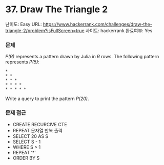 # 37. Draw The Triangle 2

난이도: Easy
URL: https://www.hackerrank.com/challenges/draw-the-triangle-2/problem?isFullScreen=true
사이트: hackerrank
완료여부: Yes

### 문제

*P(R)* represents a pattern drawn by Julia in *R* rows. The following pattern represents *P(5)*:

```
*
* *
* * *
* * * *
* * * * *
```

Write a query to print the pattern *P(20)*.

### 문제 접근

- CREATE RECURCIVE CTE
- REPEAT 문자열 반복 출력
- SELECT 20 AS S
- SELECT S - 1
- WHERE S > 1
- REPEAT ‘*’
- ORDER BY S